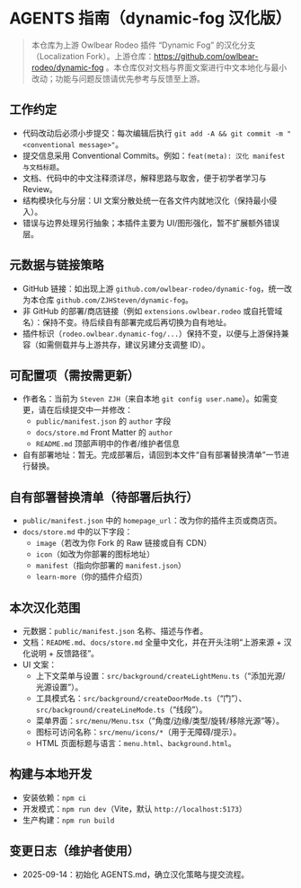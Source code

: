 # AGENTS 指南（dynamic-fog 汉化版）

> 本仓库为上游 Owlbear Rodeo 插件 “Dynamic Fog” 的汉化分支（Localization Fork）。上游仓库：https://github.com/owlbear-rodeo/dynamic-fog 。本仓库仅对文档与界面文案进行中文本地化与最小改动；功能与问题反馈请优先参考与反馈至上游。

## 工作约定
- 代码改动后必须小步提交：每次编辑后执行 `git add -A && git commit -m "<conventional message>"`。
- 提交信息采用 Conventional Commits。例如：`feat(meta): 汉化 manifest 与文档标题`。
- 文档、代码中的中文注释须详尽，解释思路与取舍，便于初学者学习与 Review。
- 结构模块化与分层：UI 文案分散处统一在各文件内就地汉化（保持最小侵入）。
- 错误与边界处理另行抽象；本插件主要为 UI/图形强化，暂不扩展额外错误层。

## 元数据与链接策略
- GitHub 链接：如出现上游 `github.com/owlbear-rodeo/dynamic-fog`，统一改为本仓库 `github.com/ZJHSteven/dynamic-fog`。
- 非 GitHub 的部署/商店链接（例如 `extensions.owlbear.rodeo` 或自托管域名）：保持不变。待后续自有部署完成后再切换为自有地址。
- 插件标识（`rodeo.owlbear.dynamic-fog/...`）保持不变，以便与上游保持兼容（如需侧载并与上游共存，建议另建分支调整 ID）。

## 可配置项（需按需更新）
- 作者名：当前为 `Steven ZJH`（来自本地 `git config user.name`）。如需变更，请在后续提交中一并修改：
  - `public/manifest.json` 的 `author` 字段
  - `docs/store.md` Front Matter 的 `author`
  - `README.md` 顶部声明中的作者/维护者信息
- 自有部署地址：暂无。完成部署后，请回到本文件“自有部署替换清单”一节进行替换。

## 自有部署替换清单（待部署后执行）
- `public/manifest.json` 中的 `homepage_url`：改为你的插件主页或商店页。
- `docs/store.md` 中的以下字段：
  - `image`（若改为你 Fork 的 Raw 链接或自有 CDN）
  - `icon`（如改为你部署的图标地址）
  - `manifest`（指向你部署的 `manifest.json`）
  - `learn-more`（你的插件介绍页）

## 本次汉化范围
- 元数据：`public/manifest.json` 名称、描述与作者。
- 文档：`README.md`、`docs/store.md` 全量中文化，并在开头注明“上游来源 + 汉化说明 + 反馈路径”。
- UI 文案：
  - 上下文菜单与设置：`src/background/createLightMenu.ts`（“添加光源/光源设置”）。
  - 工具模式名：`src/background/createDoorMode.ts`（“门”）、`src/background/createLineMode.ts`（“线段”）。
  - 菜单界面：`src/menu/Menu.tsx`（“角度/边缘/类型/旋转/移除光源”等）。
  - 图标可访问名称：`src/menu/icons/*`（用于无障碍/提示）。
  - HTML 页面标题与语言：`menu.html`、`background.html`。

## 构建与本地开发
- 安装依赖：`npm ci`
- 开发模式：`npm run dev`（Vite，默认 `http://localhost:5173`）
- 生产构建：`npm run build`

## 变更日志（维护者使用）
- 2025-09-14：初始化 AGENTS.md，确立汉化策略与提交流程。


